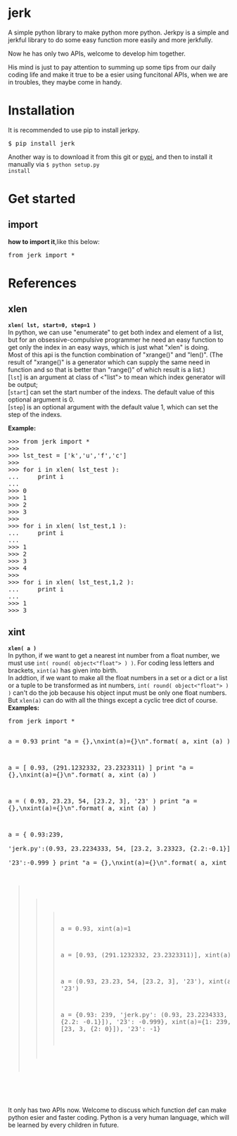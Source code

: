jerk
====

A simple python library to make python more python.
Jerkpy is a simple and jerkful library to do some easy function more easily and more jerkfully.

Now he has only two APIs, welcome to develop him together.

His mind is just to pay attention to summing up some tips from our daily coding life and make it true to be a esier using funcitonal APIs, when we are in troubles, they maybe come in handy.

Installation
====

It is recommended to use pip to install jerkpy.
<pre>
$ pip install jerk
</pre>

Another way is to download it from this git or <a href="https://pypi.python.org/pypi?name=jerk&version=0.1&:action=display">pypi</a>, and then to install it manually via <code>$ python setup.py install</code>


Get started
====

<h2>import</h2>
<b>how to import it</b>,like this below:
<pre>
from jerk import *
</pre>


References
====

<h2>xlen</h2>
<b><code>xlen( lst, start=0, step=1 )</code></b><br>
In python, we can use "enumerate" to get both index and element of a list,<br>
but for an obsessive-compulsive programmer he need an easy function to get only the index in an easy ways, which is just what "xlen" is doing.<br>
Most of this api is the function combination of "xrange()" and "len()". (The result of "xrange()" is a generator which can supply the same need in function and so that is better than "range()" of which result is a list.)<br>
[<code>lst</code>] is an argument at class of <"list"> to mean which index generator will be output;<br>
[<code>start</code>] can set the start number of the indexs. The default value of this optional argument is 0.<br>
[<code>step</code>] is an optional argument with the default value 1, which can set the step of the indexs.<br>

<b>Example:</b>
<pre>
>>> from jerk import *
>>> 
>>> lst_test = ['k','u','f','c']
>>> 
>>> for i in xlen( lst_test ):
...     print i
...
>>> 0
>>> 1
>>> 2
>>> 3
>>> 
>>> for i in xlen( lst_test,1 ):
...     print i
...
>>> 1
>>> 2
>>> 3
>>> 4
>>> 
>>> for i in xlen( lst_test,1,2 ):
...     print i
...
>>> 1
>>> 3
</pre>



<h2>xint</h2>
<b><code>xlen( a )</code></b><br>
In python, if we want to get a nearest int number from a float number, we must use <code>int( round( object<"float"> ) )</code>. For coding less letters and brackets, <code>xint(a)</code> has given into birth.<br>
In addtion, if we want to make all the float numbers in a set or a dict or a list or a tuple to be transformed as int numbers, <code>int( round( object<"float"> ) )</code> can't do the job because his object input must be only one float numbers. But <code>xlen(a)</code> can do with all the things except a cyclic tree dict of course.
<br>
<b>Examples:</b>
<pre>
from jerk import *

a = 0.93
print "a = {},\nxint(a)={}\n".format( a, xint (a) )

a = [ 0.93, (291.1232332, 23.2323311) ]
print "a = {},\nxint(a)={}\n".format( a, xint (a) )

a = ( 0.93, 23.23, 54, [23.2, 3], '23' )
print "a = {},\nxint(a)={}\n".format( a, xint (a) )

a = {      0.93:239, \
      'jerk.py':(0.93, 23.2234333, 54, [23.2, 3.23323, {2.2:-0.1}]), \
           '23':-0.999 }
print "a = {},\nxint(a)={}\n".format( a, xint (a) )

>>> a = 0.93,
>>> xint(a)=1
>>> 
>>> a = [0.93, (291.1232332, 23.2323311)],
>>> xint(a)=[1, (291, 23)]
>>> 
>>> a = (0.93, 23.23, 54, [23.2, 3], '23'),
>>> xint(a)=(1, 23, 54, [23, 3], '23')
>>> 
>>> a = {0.93: 239, 'jerk.py': (0.93, 23.2234333, 54, [23.2, 3.23323, {2.2: -0.1}]), '23': -0.999},
>>> xint(a)={1: 239, 'jerk.py': (1, 23, 54, [23, 3, {2: 0}]), '23': -1}
</pre>

<br><br>
It only has two APIs now. Welcome to discuss which function def can make python esier and faster coding. Python is a very human language, which will be learned by every children in future.
